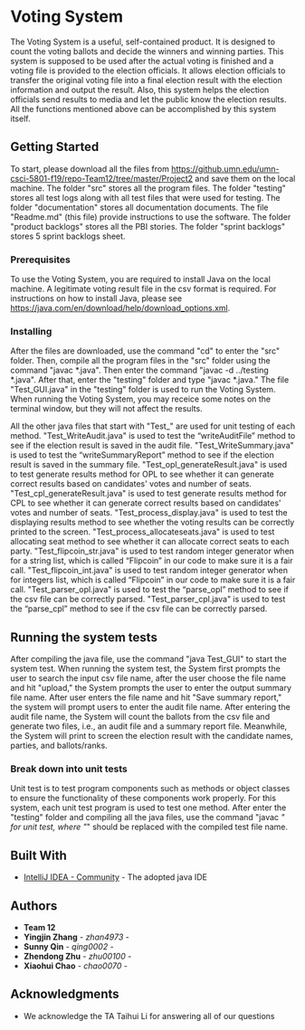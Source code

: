 # Voting System

The Voting System is a useful, self-contained product. It is designed to count the voting ballots and decide the winners and winning parties. This system is supposed to be used after the actual voting is finished and a voting file is provided to the election officials. It allows election officials to transfer the original voting file into a final election result with the election information and output the result. Also, this system helps the election officials send results to media and let the public know the election results. All the functions mentioned above can be accomplished by this system itself.

## Getting Started

To start, please download all the files from https://github.umn.edu/umn-csci-5801-f19/repo-Team12/tree/master/Project2 and save them on the local machine. The folder "src" stores all the program files. The folder "testing" stores all test logs along with all test files that were used for testing. The folder "documentation" stores all documentation documents. The file "Readme.md" (this file) provide instructions to use the software. The folder "product backlogs" stores all the PBI stories. The folder "sprint backlogs" stores 5 sprint backlogs sheet.
 
### Prerequisites

To use the Voting System, you are required to install Java on the local machine. A legitimate voting result file in the csv format is required. For instructions on how to install Java, please see https://java.com/en/download/help/download_options.xml.  

### Installing

After the files are downloaded, use the command "cd" to enter the "src" folder. Then, compile all the program files in the "src" folder using the command "javac *.java". Then enter the command "javac -d ../testing *.java". After that, enter the "testing" folder and type "javac *.java." The file "Test_GUI.java" in the "testing" folder is used to run the Voting System. When running the Voting System, you may receice some notes on the terminal window, but they will not affect the results. 

All the other java files that start with "Test_" are used for unit testing of each method. "Test_WriteAudit.java" is used to test the “writeAuditFile” method to see if the election result is saved in the audit file. "Test_WriteSummary.java" is used to test the “writeSummaryReport” method to see if the election result is saved in the summary file. "Test_opl_generateResult.java" is used to test generate results method for OPL to see whether it can generate correct results based on candidates' votes and number of seats. "Test_cpl_generateResult.java" is used to test generate results method for CPL to see whether it can generate correct results based on candidates' votes and number of seats. "Test_process_display.java" is used to test the displaying results method to see whether the voting results can be correctly printed to the screen. "Test_process_allocateseats.java" is used to test allocating seat method to see whether it can allocate correct seats to each party. "Test_flipcoin_str.java" is used to test random integer generator when for a string list, which is called “Flipcoin” in our code to make sure it is a fair call. "Test_flipcoin_int.java" is used to test random integer generator when for integers list, which is called “Flipcoin” in our code to make sure it is a fair call. "Test_parser_opl.java" is used to test the “parse_opl” method to see if the csv file can be correctly parsed. "Test_parser_cpl.java" is used to test the “parse_cpl” method to see if the csv file can be correctly parsed.

## Running the system tests

After compiling the java file, use the command "java Test_GUI" to start the system test. When running the system test, the System first prompts the user to search the input csv file name, after the user choose the file name and hit "upload," the System prompts the user to enter the output summary file name. After user enters the file name and hit "Save summary report," the system will prompt users to enter the audit file name. After entering the audit file name, the System will count the ballots from the csv file and generate two files, i.e., an audit file and a summary report file. Meanwhile, the System will print to screen the election result with the candidate names, parties, and ballots/ranks.

### Break down into unit tests

Unit test is to test program components such as methods or object classes to ensure the functionality of these components work properly. For this system, each unit test program is used to test one method. After enter the "testing" folder and compiling all the java files, use the command "javac *" for unit test, where "*" should be replaced with the compiled test file name. 

## Built With

* [IntelliJ IDEA - Community](https://www.jetbrains.com/idea/) - The adopted java IDE

## Authors

* **Team 12**
* **Yingjin Zhang** - *zhan4973* - 
* **Sunny Qin** - *qing0002* - 
* **Zhendong Zhu** - *zhu00100* - 
* **Xiaohui Chao** - *chao0070* - 

## Acknowledgments

* We acknowledge the TA Taihui Li for answering all of our questions

